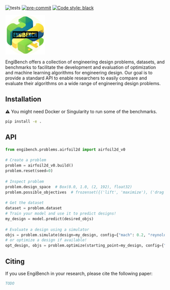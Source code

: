 ![tests](https://github.com/IDEALLab/engibench/workflows/Python%20tests/badge.svg)
[![pre-commit](https://img.shields.io/badge/pre--commit-enabled-brightgreen?logo=pre-commit&logoColor=white)](https://pre-commit.com/)
[![Code style: black](https://img.shields.io/badge/code%20style-black-000000.svg)](https://github.com/psf/black)

<img src="docs/\_static/img/logo_text.png" align="center" width="25%"/>



<!-- start elevator-pitch -->
EngiBench offers a collection of engineering design problems, datasets, and benchmarks to facilitate the development and evaluation of optimization and machine learning algorithms for engineering design. Our goal is to provide a standard API to enable researchers to easily compare and evaluate their algorithms on a wide range of engineering design problems.
<!-- end elevator-pitch -->

## Installation
<!-- start install -->
⚠️ You might need Docker or Singularity to run some of the benchmarks.

```bash
pip install -e .
```
<!-- end install -->

## API

<!-- start api -->
```python
from engibench.problems.airfoil2d import airfoil2d_v0

# Create a problem
problem = airfoil2d_v0.build()
problem.reset(seed=0)

# Inspect problem
problem.design_space  # Box(0.0, 1.0, (2, 192), float32)
problem.possible_objectives  # frozenset({('lift', 'maximize'), ('drag', 'minimize')})

# Get the dataset
dataset = problem.dataset
# Train your model and use it to predict designs!
my_design = model.predict(desired_objs)

# Evaluate a design using a simulator
objs = problem.simulate(design=my_design, config={"mach": 0.2, "reynolds": 1e6})
# or optimize a design if available!
opt_design, objs = problem.optimize(starting_point=my_design, config={"mach": 0.2, "reynolds": 1e6})
```
<!-- end api -->

## Citing

<!-- start citing -->
If you use EngiBench in your research, please cite the following paper:

```bibtex
TODO
```
<!-- end citing -->
